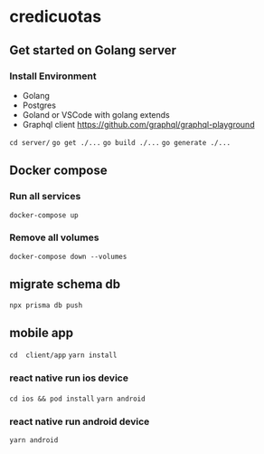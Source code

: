 # credicuotas

## Get started on Golang server

### Install Environment

- Golang
- Postgres
- Goland or VSCode with golang extends
- Graphql client https://github.com/graphql/graphql-playground


``cd server/``
``go get ./...``
``go build ./...``
``go generate ./...``



## Docker compose

### Run all services

``docker-compose up``

### Remove all volumes

``docker-compose down --volumes``

## migrate schema db

``npx prisma db push``

## mobile app

``cd  client/app``
``yarn install``

### react native run ios device

``cd ios && pod install``
``yarn android``

### react native run android device

``yarn android``

